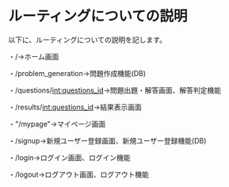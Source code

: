 # ルーティングについての説明

以下に、ルーティングについての説明を記します。

・/→ホーム画面

・/problem_generation→問題作成機能(DB)

・/questions/<int:questions_id>→問題出題・解答画面、解答判定機能

・/results/<int:questions_id>→結果表示画面

・"/mypage"→マイページ画面

・/signup→新規ユーザー登録画面、新規ユーザー登録機能(DB)

・/login→ログイン画面、ログイン機能

・/logout→ログアウト画面、ログアウト機能